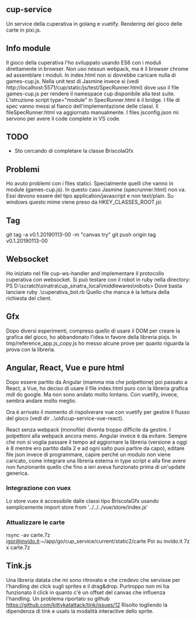 ## cup-service
Un service della cuperativa in golang e vuetify. Rendering del gioco delle carte in pixi.js.

## Info module
Il gioco della cuperativa l'ho sviluppato usando ES6 con i moduli direttamente in browser.
Non uso nessun webpack, ma è il browser chrome ad assemblare i moduli.
In index.html non si dovrebbe caricare nulla di games-cup.js.
Nella unit test di Jasmine invece si (vedi http://localhost:5571/cup/static/js/test/SpecRunner.html)
dove uso il file games-cup.js per rendere il namespace cup disponibile alla test suite.
L'istruzione script type="module" in SpecRunner.html è il bridge.
I file di spec vanno messi al fianco dell'implementazione delle classi. Il fileSpecRunner.html
va aggiornato manualmente.
I files jsconfig.json mi servono per avere il code complete in VS code.

## TODO
- Sto cercando di completare la classe BriscolaGfx

## Problemi
Ho avuto problemi con i files statici. Specialmente quelli che vanno in module (games-cup.js). 
In questo caso Jasmine (specrunner.html) non va.
Essi devono  essere del tipo application/javascript e non text/plain. Su windows questo mime viene preso 
da HKEY_CLASSES_ROOT\.js\


## Tag
git tag -a v0.1.20190113-00 -m "canvas try"
git push origin tag v0.1.20190113-00

## Websocket
Ho iniziato nel file cup-ws-handler and implementare il protocollo cuperativa con websocket.
Si può testare con il robot in ruby nella directory: PS D:\scratch\sinatra\cup_sinatra_local\middlewares\robots>
Dove basta lanciare ruby .\cuperativa_bot.rb
Quello che manca è la lettura della richiesta del client.

## Gfx
Dopo diversi esperimenti, compreso quello di usare il DOM per creare la grafica del gioco,
ho abbandonato l'idea in favore della libreria pixjs. 
In tmp/reference_app.js_copy.js ho messo alcune prove per quanto riguarda la prova con la libreria.

## Angular, React, Vue e pure html
Dopo essere partito da Angular (mamma mia che polpettone) poi passato a React, a Vue, ho deciso di usare 
il file index.html puro con la libreria grafica mdl do google. Ma non sono andato molto lontano.
Con vuetify, invece, sembra andare molto meglio.

Ora è arrivato il momento di rispolverare vue con vuetify per gestire il flusso del gioco (vedi dir ..\old\cup-service-vue-react).

React senza webpack (monofile) diventa troppo difficile da gestire. I polpettoni alla webpack ancora meno.
Angular invece è da evitare. Sempre che non si voglia passare il tempo ad aggiornare la libreria 
(versione a oggi è 8 mentre ero partito dalla 2 e ad ogni salto puoi partire da capo), 
editare file json invece di programmare, capire
perché un modulo non viene caricato, come integrare una libreria esterna in type script e alla fine
avere non funzionante quello che fino a ieri aveva funzionato prima di un'update generica.

### Integrazione con vuex
Lo store vuex è accessibile dalle classi tipo BriscolaGfx usando semplicemente
import store from '../../../vue/store/index.js'

### Attualizzare le carte
rsync -av carte.7z igor@invido.it:~/app/go/cup_service/current/static2/carte
Poi su invido.it
 7z x carte.7z

## Tink.js
Una libreria datata che mi sono ritrovato e che credevo che servisse per l'handling dei click
sugli sprites e il drag&drop.
Purtroppo non mi ha funzionato il click in quanto c'è un offset del canvas che influenza
l'handling. Un problema riportato su github https://github.com/kittykatattack/tink/issues/12
Risolto togliendo la dipendenza di tink e usato la modalità interactive dello sprite.


